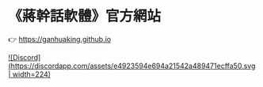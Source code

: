 # 《蔣幹話軟體》官方網站

👉 <https://ganhuaking.github.io>

[![Discord](https://discordapp.com/assets/e4923594e694a21542a489471ecffa50.svg | width=224)](https://discord.gg/CzmVQjN)
